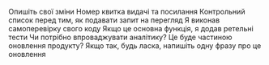 Опишіть свої зміни
Номер квитка видачі та посилання
Контрольний список перед тим, як подавати запит на перегляд
Я виконав самоперевірку свого коду
Якщо це основна функція, я додав ретельні тести
Чи потрібно впроваджувати аналітику?
Це буде частиною оновлення продукту? Якщо так, будь ласка, напишіть одну фразу про це оновлення
